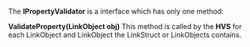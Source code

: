 The **IPropertyValidator** is a interface which has only one method:

**ValidateProperty(LinkObject obj)**
This method is called by the **HVS** for each LinkObject and LinkObject the LinkStruct or LinkObjects contains.